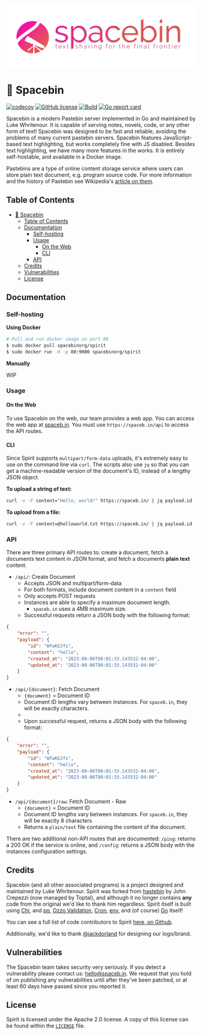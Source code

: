 <p align="center">
    <img
        width="800"
        src="https://github.com/orca-group/wiki/blob/master/assets/spacebin-text-logo/github-banner.png?raw=true"
        alt="spacebin - hastebin fork focused on stability and maintainability"
    />
</p>

# 🚀 Spacebin

[![codecov](https://codecov.io/gh/orca-group/spirit/branch/develop/graph/badge.svg?token=NNZDS74DB1)](https://codecov.io/gh/orca-group/spirit) [![GitHub license](https://img.shields.io/github/license/orca-group/spirit?color=%20%23e34b4a&logoColor=%23000000)](LICENSE) [![Build](https://github.com/orca-group/spirit/actions/workflows/build.yml/badge.svg?branch=develop)](https://github.com/orca-group/spirit/actions/workflows/build.yml)
[![Go report card](https://goreportcard.com/badge/github.com/orca-group/spirit)](https://goreportcard.com/report/github.com/orca-group/spirit)

Spacebin is a modern Pastebin server implemented in Go and maintained by Luke Whritenour. It is capable of serving notes, novels, code, or any other form of text! Spacebin was designed to be fast and reliable, avoiding the problems of many current pastebin servers. Spacebin features JavaScript-based text highlighting, but works completely fine with JS disabled. Besides text highlighting, we have many more features in the works. It is entirely self-hostable, and available in a Docker image.

Pastebins are a type of online content storage service where users can store plain text document, e.g. program source code. For more information and the history of Pastebin see Wikipedia's [article on them](https://en.wikipedia.org/wiki/Pastebin).

## Table of Contents

- [🚀 Spacebin](#-spacebin)
  - [Table of Contents](#table-of-contents)
  - [Documentation](#documentation)
    - [Self-hosting](#self-hosting)
    - [Usage](#usage)
      - [On the Web](#on-the-web)
      - [CLI](#cli)
    - [API](#api)
  - [Credits](#credits)
  - [Vulnerabilities](#vulnerabilities)
  - [License](#license)

## Documentation

### Self-hosting

**Using Docker**

```sh
# Pull and run docker image on port 80
$ sudo docker pull spacebinorg/spirit
$ sudo docker run -d -p 80:9000 spacebinorg/spirit
```

**Manually**

WIP

### Usage

#### On the Web

To use Spacebin on the web, our team provides a web app. You can access the web app at [spaceb.in](https://spaceb.in). You must use `https://spaceb.in/api` to access the API routes.

#### CLI

Since Spirit supports `multipart/form-data` uploads, it's extremely easy to use on the command line via `curl`. The scripts also use `jq` so that you can get a machine-readable version of the document's ID, instead of a lengthy JSON object.

**To upload a string of text:**

```sh
curl -v -F content="Hello, world!" https://spaceb.in/ | jq payload.id
```

**To upload from a file:**

```sh
curl -v -F content=@helloworld.txt https://spaceb.in/ | jq payload.id
```

### API

There are three primary API routes to: create a document, fetch a documents text content in JSON format, and fetch a documents **plain text** content.

* `/api/`: Create Document
  * Accepts JSON and multipart/form-data
  * For both formats, include document content in a `content` field
  * Only accepts POST requests
  * Instances are able to specify a maximum document length.
    * `spaceb.in` uses a 4MB maximum size.
  * Successful requests return a JSON body with the following format:
```json
{
	"error": "",
	"payload": {
		"id": "WfwKGJfs",
		"content": "hello",
		"created_at": "2023-08-06T00:01:33.143532-04:00",
		"updated_at": "2023-08-06T00:01:33.143532-04:00"
	}
}
```
* `/api/{document}`: Fetch Document
  * `{document}` = Document ID
  * Document ID lengths vary between instances. For `spaceb.in`, they will be exactly characters.
  * 
  * Upon successful request, returns a JSON body with the following format:
```json
{
	"error": "",
	"payload": {
		"id": "WfwKGJfs",
		"content": "hello",
		"created_at": "2023-08-06T00:01:33.143532-04:00",
		"updated_at": "2023-08-06T00:01:33.143532-04:00"
	}
}
```
* `/api/{document}/raw`: Fetch Document - Raw
  * `{document}` = Document ID
  * Document ID lengths vary between instances. For `spaceb.in`, they will be exactly 8 characters
  * Returns a `plain/text` file containing the content of the document.

There are two additional non-API routes that are documented: `/ping`: returns a 200 OK if the service is online, and `/config`: returns a JSON body with the instances configuration settings.

## Credits

Spacebin (and all other associated programs) is a project designed and maintained by Luke Whritenour. Spirit was forked from [hastebin](https://github.com/toptal/haste-server) by John Crepezzi (now managed by Toptal), and although it no longer contains **any** code from the original we'd like to thank him regardless. Spirit itself is built using [Chi](https://github.com/go-chi/chi), and [pq](https://github.com/lib/pq), [Ozzo Validation](https://github.com/go-ozzo/ozzo-validation), [Cron](https://github.com/robfig/cron), [env](https://github.com/caarlos0/env), and (of course) [Go](https://go.dev/) itself!

You can see a full list of code contributors to Spirit [here, on Github](https://github.com/orca-group/spirit/graphs/contributors).

Additionally, we'd like to thank [@jackdorland](https://github.com/jackdorland) for designing our logo/brand.

## Vulnerabilities

The Spacebin team takes security very seriously. If you detect a vulnerability please contact us: <hello@spaceb.in>. We request that you hold of on publishing any vulnerabilities until after they've been patched, or at least 60 days have passed since you reported it.

## License

Spirit is licensed under the Apache 2.0 license. A copy of this license can be found within the [`LICENSE`](LICENSE) file.
